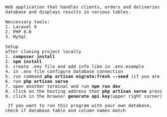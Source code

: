 <pre>
Web application that handles clients, orders and deliveries from MySql 
database and displays results in various tables.

Neccessary tools:
1. Laravel 9
2. PHP 8.0
3. MySql

Setup
after cloning project locally
1. <b>composer install</b>
2. <b>npm install</b>
3. create .env file and add info like in .env.example
4. in .env file configure database connection
5. run command <b>php artisan migrate:fresh --seed</b> (if you are not using your own DB)
6. run <b>php artisan serve</b>
7. open another terminal and run <b>npm run dev</b>
8. click on the hosting address that <b>php artisan serve</b> provided in terminal
9. click in the browser <b>generate api key</b>(upper right corner) and refresh page
</pre>
<pre> If you want to run this program with your own database, 
check if database table and column names match</pre>
